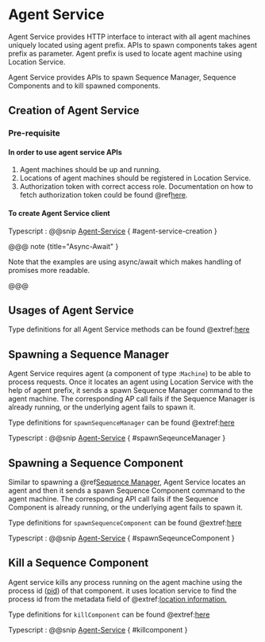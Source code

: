 # Agent Service

Agent Service provides HTTP interface to interact with all agent machines uniquely located using agent prefix.
APIs to spawn components takes agent prefix as parameter. Agent prefix is used to locate agent machine using Location Service.

Agent Service provides APIs to spawn Sequence Manager, Sequence Components and to kill spawned components.

## Creation of Agent Service

### Pre-requisite

#### In order to use agent service APIs

  1. Agent machines should be up and running.
  1. Locations of agent machines should be registered in Location Service.
  1. Authorization token with correct access role.
     Documentation on how to fetch authorization token could be found @ref[here](../aas/auth-components.md).

#### To create Agent Service client

Typescript
:   @@snip [Agent-Service](../../../../example/src/documentation/agent/AgentServiceExamples.ts) { #agent-service-creation }

@@@ note {title="Async-Await" }

Note that the examples are using async/await which makes handling of promises more readable.

@@@

## Usages of Agent Service

Type definitions for all Agent Service methods can be found @extref:[here](ts-docs:interfaces/clients.agentservice.html)

## Spawning a Sequence Manager

Agent Service requires agent (a component of type :`Machine`) to be able to process requests. Once it locates an agent using Location Service with the help of agent prefix, it sends a spawn Sequence Manager command to the agent machine.
The corresponding AP call fails if the Sequence Manager is already running, or the underlying agent fails to spawn it.

Type definitions for `spawnSequenceManager` can be found @extref:[here](ts-docs:interfaces/clients.agentservice.html#spawnsequencemanager)

Typescript
:   @@snip [Agent-Service](../../../../example/src/documentation/agent/AgentServiceExamples.ts) { #spawnSeqeunceManager }

## Spawning a Sequence Component

Similar to spawning a @ref[Sequence Manager](#spawning-a-sequence-manager), Agent Service locates an agent and then it sends a spawn Sequence Component command to the agent machine.
The corresponding API call fails if the Sequence Component is already running, or the underlying agent fails to spawn it.

Type definitions for `spawnSequenceComponent` can be found @extref:[here](ts-docs:interfaces/clients.agentservice.html#spawnsequencecomponent)

Typescript
:   @@snip [Agent-Service](../../../../example/src/documentation/agent/AgentServiceExamples.ts) { #spawnSeqeunceComponent }

## Kill a Sequence Component

Agent service kills any process running on the agent machine using the process id ([pid](https://www.computerhope.com/jargon/p/pid.htm)) of that component. it uses location service to find the process id from the metadata field of @extref:[location information.](ts-docs:modules/models.html#location)

Type definitions for `killComponent` can be found @extref:[here](ts-docs:interfaces/clients.agentservice.html#killcomponent)

Typescript
:   @@snip [Agent-Service](../../../../example/src/documentation/agent/AgentServiceExamples.ts) { #killcomponent }
